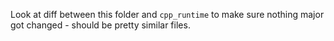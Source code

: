 Look at diff between this folder and `cpp_runtime` to make sure nothing major got changed - should be pretty similar files.
